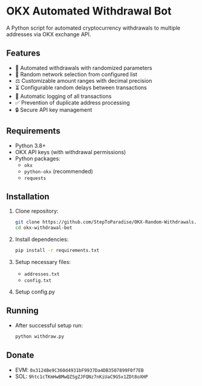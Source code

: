# OKX Automated Withdrawal Bot

A Python script for automated cryptocurrency withdrawals to multiple addresses via OKX exchange API.

## Features

- 🚀 Automated withdrawals with randomized parameters
- 🔀 Random network selection from configured list
- ⚖️ Customizable amount ranges with decimal precision
- ⏳ Configurable random delays between transactions
- 📝 Automatic logging of all transactions
- ✅ Prevention of duplicate address processing
- 🔒 Secure API key management

## Requirements

- Python 3.8+
- OKX API keys (with withdrawal permissions)
- Python packages:
  - `okx`
  - `python-okx` (recommended)
  - `requests`

## Installation

1. Clone repository:
    ```bash
    git clone https://github.com/StepToParadise/OKX-Random-Withdrawals.git
    cd okx-withdrawal-bot

2. Install dependencies:
    ```bash
    pip install -r requirements.txt

3. Setup necessary files:
    - `addresses.txt`
    - `config.txt`

4. Setup config.py

## Running

- After successful setup run:
    ```bash
    python withdraw.py

## Donate

- EVM: `0x3124Be9C360d4931bF9937Da4DB3507899F0f7EB`
- SOL: `9htc1cTKmHwBMwQZSgZJFQNz7nKiUaC9G5x1ZDt8oXHP`
